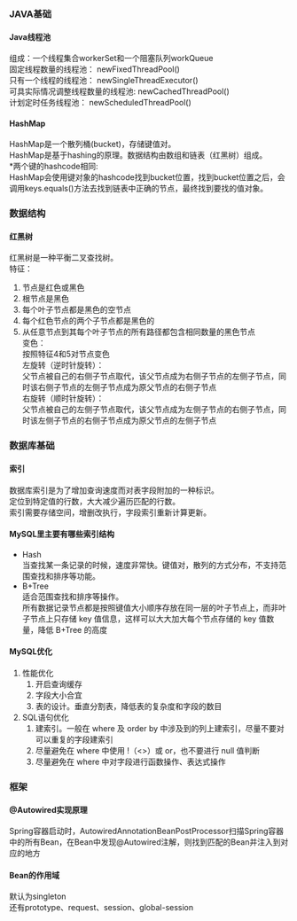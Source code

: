 ### JAVA基础
#### Java线程池
组成：一个线程集合workerSet和一个阻塞队列workQueue  
固定线程数量的线程池： newFixedThreadPool()  
只有一个线程的线程池： newSingleThreadExecutor()  
可具实际情况调整线程数量的线程池: newCachedThreadPool()  
计划定时任务线程池： newScheduledThreadPool()
#### HashMap
HashMap是一个散列桶(bucket)，存储键值对。  
HashMap是基于hashing的原理。数据结构由数组和链表（红黑树）组成。  
\*两个键的hashcode相同:  
HashMap会使用键对象的hashcode找到bucket位置，找到bucket位置之后，会调用keys.equals()方法去找到链表中正确的节点，最终找到要找的值对象。  

### 数据结构
#### 红黑树
红黑树是一种平衡二叉查找树。  
特征：  
1. 节点是红色或黑色  
2. 根节点是黑色  
3. 每个叶子节点都是黑色的空节点  
4. 每个红色节点的两个子节点都是黑色的  
5. 从任意节点到其每个叶子节点的所有路径都包含相同数量的黑色节点  
变色：  
按照特征4和5对节点变色  
左旋转（逆时针旋转）：  
父节点被自己的右侧子节点取代，该父节点成为右侧子节点的左侧子节点，同时该右侧子节点的左侧子节点成为原父节点的右侧子节点  
右旋转（顺时针旋转）：  
父节点被自己的左侧子节点取代，该父节点成为左侧子节点的右侧子节点，同时该左侧子节点的右侧子节点成为原父节点的左侧子节点  

### 数据库基础
#### 索引
数据库索引是为了增加查询速度而对表字段附加的一种标识。  
定位到特定值的行数，大大减少遍历匹配的行数。  
索引需要存储空间，增删改执行，字段索引重新计算更新。  
#### MySQL里主要有哪些索引结构
- Hash  
    当查找某一条记录的时候，速度非常快。键值对，散列的方式分布，不支持范围查找和排序等功能。  
- B+Tree  
    适合范围查找和排序等操作。  
    所有数据记录节点都是按照键值大小顺序存放在同一层的叶子节点上，而非叶子节点上只存储 key  值信息，这样可以大大加大每个节点存储的 key 值数量，降低 B+Tree 的高度  

#### MySQL优化
1. 性能优化  
    1. 开启查询缓存  
    2. 字段大小合宜  
    3. 表的设计。垂直分割表，降低表的复杂度和字段的数目  
2. SQL语句优化  
    1. 建索引。一般在 where 及 order by 中涉及到的列上建索引，尽量不要对可以重复的字段建索引  
    2. 尽量避免在 where 中使用 !（<>）或 or，也不要进行 null 值判断  
    3. 尽量避免在 where 中对字段进行函数操作、表达式操作  

### 框架
#### @Autowired实现原理
Spring容器启动时，AutowiredAnnotationBeanPostProcessor扫描Spring容器中的所有Bean，在Bean中发现@Autowired注解，则找到匹配的Bean并注入到对应的地方
#### Bean的作用域
默认为singleton  
还有prototype、request、session、global-session  


